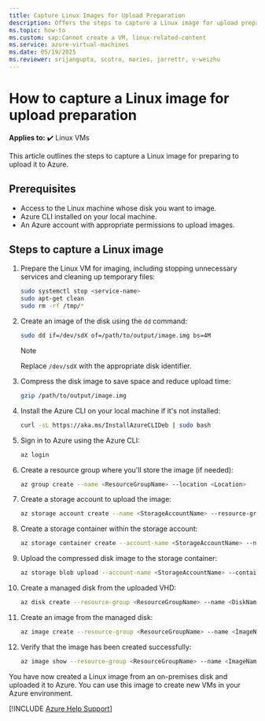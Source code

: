 ```yaml
---
title: Capture Linux Images for Upload Preparation
description: Offers the steps to capture a Linux image for upload preparation.
ms.topic: how-to
ms.custom: sap:Cannot create a VM, linux-related-content
ms.service: azure-virtual-machines
ms.date: 05/19/2025
ms.reviewer: srijangupta, scotro, maries, jarrettr, v-weizhu
---
```

# How to capture a Linux image for upload preparation

**Applies to:** :heavy_check_mark: Linux VMs

This article outlines the steps to capture a Linux image for preparing to upload it to Azure.

## Prerequisites

- Access to the Linux machine whose disk you want to image.
- Azure CLI installed on your local machine.
- An Azure account with appropriate permissions to upload images.

## Steps to capture a Linux image

1. Prepare the Linux VM for imaging, including stopping unnecessary services and cleaning up temporary files:

    ```bash
    sudo systemctl stop <service-name>
    sudo apt-get clean
    sudo rm -rf /tmp/*
    ```

2. Create an image of the disk using the `dd` command:

    ```bash
    sudo dd if=/dev/sdX of=/path/to/output/image.img bs=4M
    ```

    > [!NOTE]
    > Replace `/dev/sdX` with the appropriate disk identifier.

3. Compress the disk image to save space and reduce upload time:

    ```bash
    gzip /path/to/output/image.img
    ```

4. Install the Azure CLI on your local machine if it's not installed:

    ```bash
    curl -sL https://aka.ms/InstallAzureCLIDeb | sudo bash
    ```

5. Sign in to Azure using the Azure CLI:

    ```bash
    az login
    ```

6. Create a resource group where you'll store the image (if needed):

    ```bash
    az group create --name <ResourceGroupName> --location <Location>
    ```

7. Create a storage account to upload the image:

    ```bash
    az storage account create --name <StorageAccountName> --resource-group <ResourceGroupName> --location <Location> --sku Standard_LRS
    ```

8. Create a storage container within the storage account:

    ```bash
    az storage container create --account-name <StorageAccountName> --name <ContainerName>
    ```

9. Upload the compressed disk image to the storage container:

    ```bash
    az storage blob upload --account-name <StorageAccountName> --container-name <ContainerName> --name image.img.gz --file /path/to/output/image.img.gz
    ```

10. Create a managed disk from the uploaded VHD:

    ```bash
    az disk create --resource-group <ResourceGroupName> --name <DiskName> --source https://<StorageAccountName>.blob.core.windows.net/<ContainerName>/image.img.gz
    ```

11. Create an image from the managed disk:

    ```bash
    az image create --resource-group <ResourceGroupName> --name <ImageName> --source <DiskName>
    ```

12. Verify that the image has been created successfully:

    ```bash
    az image show --resource-group <ResourceGroupName> --name <ImageName>
    ```

You have now created a Linux image from an on-premises disk and uploaded it to Azure. You can use this image to create new VMs in your Azure environment.

[!INCLUDE [Azure Help Support](../../../includes/azure-help-support.md)]
